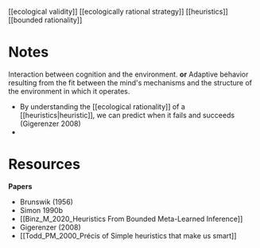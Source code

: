 [[ecological validity]]
[[ecologically rational strategy]]
[[heuristics]]
[[bounded rationality]]

# Notes
Interaction between cognition and the environment.
**or**
Adaptive behavior resulting from the fit between the mind's mechanisms and the structure of the environment in which it operates.

- By understanding the [[ecological rationality]] of a [[heuristics|heuristic]], we can predict when it fails and succeeds (Gigerenzer 2008)
- 
# Resources
**Papers**
- Brunswik (1956)
- Simon 1990b
- [[Binz_M_2020_Heuristics From Bounded Meta-Learned Inference]]
- Gigerenzer (2008)
- [[Todd_PM_2000_Précis of Simple heuristics that make us smart]]